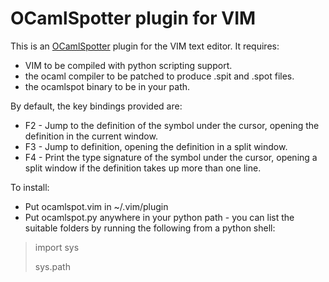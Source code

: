 OCamlSpotter plugin for VIM
===========================

This is an [OCamlSpotter](http://jun.furuse.info/hacks/ocamlspotter) plugin for the VIM text editor. It requires:

* VIM to be compiled with python scripting support.
* the ocaml compiler to be patched to produce .spit and .spot files.
* the ocamlspot binary to be in your path.

By default, the key bindings provided are:

* F2 - Jump to the definition of the symbol under the cursor, opening the definition in the current window.
* F3 - Jump to definition, opening the definition in a split window.
* F4 - Print the type signature of the symbol under the cursor, opening a split window if the definition takes up more than one line.

To install:

* Put ocamlspot.vim in ~/.vim/plugin
* Put ocamlspot.py anywhere in your python path - you can list the suitable folders by running the following from a python shell:
> import sys
>
> sys.path
